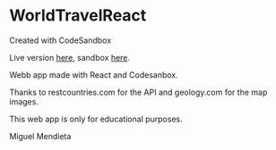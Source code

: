 # WorldTravelReact
Created with CodeSandbox

Live version [here](https://6pkqp2-3000.csb.app/), sandbox [here](https://codesandbox.io/p/github/Mikymen/WorldTravelReact).

Webb app made with React and Codesanbox.

Thanks to restcountries.com for the API and geology.com for the map images.

This web app is only for educational purposes.


Miguel Mendieta
